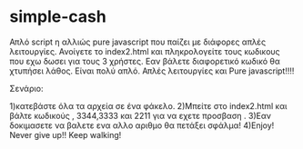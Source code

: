 # simple-cash
Απλό script η αλλιώς pure javascript που παίζει με διάφορες απλές λειτουργίες.
Ανοίγετε το index2.html και πληκρολογείτε τους κωδικους που εχω δωσει για τους 3 χρήστες. Εαν βάλετε διαφορετικό κωδικό θα χτυπήσει λάθος.
Είναι πολύ απλό. Απλές λειτουργίες και Pure javascript!!!!

Σενάριο:

1)κατεβάστε όλα τα αρχεία σε ένα φάκελο.
2)Μπείτε στο index2.html και βάλτε κωδικούς , 3344,3333 και 2211 για να εχετε προσβαση .
3)Εαν δοκιμασετε να βαλετε ενα αλλο αριθμο θα πετάξει σφάλμα!
4)Enjoy!
Never give up!!
Keep walking!
